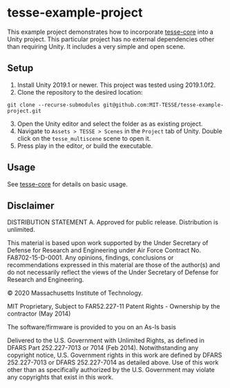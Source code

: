 # tesse-example-project

This example project demonstrates how to incorporate [tesse-core](../../../tesse-core) into a Unity project. This particular project has no external dependencies other than requiring Unity. It includes a very simple and open scene.

## Setup

1. Install Unity 2019.1 or newer. This project was tested using 2019.1.0f2.
2. Clone the repository to the desired location: 
```
git clone --recurse-submodules git@github.com:MIT-TESSE/tesse-example-project.git
```
3. Open the Unity editor and select the folder as as existing project.
4. Navigate to `Assets > TESSE > Scenes` in the `Project` tab of Unity. Double click on the `tesse_multiscene` scene to open it.
5. Press play in the editor, or build the executable.

## Usage

See [tesse-core](../../../tesse-core) for details on basic usage.

## Disclaimer

DISTRIBUTION STATEMENT A. Approved for public release. Distribution is unlimited.

This material is based upon work supported by the Under Secretary of Defense for Research and Engineering under Air Force Contract No. FA8702-15-D-0001. Any opinions, findings, conclusions or recommendations expressed in this material are those of the author(s) and do not necessarily reflect the views of the Under Secretary of Defense for Research and Engineering.

© 2020 Massachusetts Institute of Technology.

MIT Proprietary, Subject to FAR52.227-11 Patent Rights - Ownership by the contractor (May 2014)

The software/firmware is provided to you on an As-Is basis

Delivered to the U.S. Government with Unlimited Rights, as defined in DFARS Part 252.227-7013 or 7014 (Feb 2014). Notwithstanding any copyright notice, U.S. Government rights in this work are defined by DFARS 252.227-7013 or DFARS 252.227-7014 as detailed above. Use of this work other than as specifically authorized by the U.S. Government may violate any copyrights that exist in this work.
